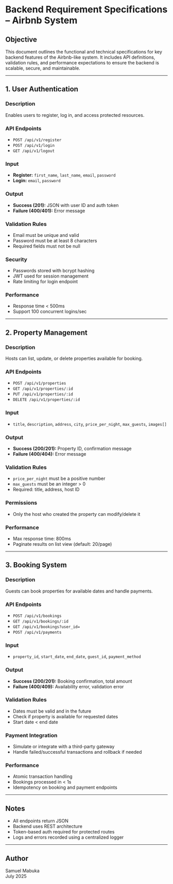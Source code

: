 # Backend Requirement Specifications – Airbnb System

## Objective

This document outlines the functional and technical specifications for key backend features of the Airbnb-like system. It includes API definitions, validation rules, and performance expectations to ensure the backend is scalable, secure, and maintainable.

---

## 1. User Authentication

### Description
Enables users to register, log in, and access protected resources.

### API Endpoints
- `POST /api/v1/register`
- `POST /api/v1/login`
- `GET /api/v1/logout`

### Input
- **Register:** `first_name`, `last_name`, `email`, `password`
- **Login:** `email`, `password`

### Output
- **Success (201):** JSON with user ID and auth token
- **Failure (400/401):** Error message

### Validation Rules
- Email must be unique and valid
- Password must be at least 8 characters
- Required fields must not be null

### Security
- Passwords stored with bcrypt hashing
- JWT used for session management
- Rate limiting for login endpoint

### Performance
- Response time < 500ms
- Support 100 concurrent logins/sec

---

## 2. Property Management

### Description
Hosts can list, update, or delete properties available for booking.

### API Endpoints
- `POST /api/v1/properties`
- `GET /api/v1/properties/:id`
- `PUT /api/v1/properties/:id`
- `DELETE /api/v1/properties/:id`

### Input
- `title`, `description`, `address`, `city`, `price_per_night`, `max_guests`, `images[]`

### Output
- **Success (200/201):** Property ID, confirmation message
- **Failure (400/404):** Error message

### Validation Rules
- `price_per_night` must be a positive number
- `max_guests` must be an integer > 0
- Required: title, address, host ID

### Permissions
- Only the host who created the property can modify/delete it

### Performance
- Max response time: 800ms
- Paginate results on list view (default: 20/page)

---

## 3. Booking System

### Description
Guests can book properties for available dates and handle payments.

### API Endpoints
- `POST /api/v1/bookings`
- `GET /api/v1/bookings/:id`
- `GET /api/v1/bookings?user_id=`
- `POST /api/v1/payments`

### Input
- `property_id`, `start_date`, `end_date`, `guest_id`, `payment_method`

### Output
- **Success (200/201):** Booking confirmation, total amount
- **Failure (400/409):** Availability error, validation error

### Validation Rules
- Dates must be valid and in the future
- Check if property is available for requested dates
- Start date < end date

### Payment Integration
- Simulate or integrate with a third-party gateway
- Handle failed/successful transactions and rollback if needed

### Performance
- Atomic transaction handling
- Bookings processed in < 1s
- Idempotency on booking and payment endpoints

---

## Notes

- All endpoints return JSON
- Backend uses REST architecture
- Token-based auth required for protected routes
- Logs and errors recorded using a centralized logger

---

## Author

Samuel Mabuka  
July 2025
